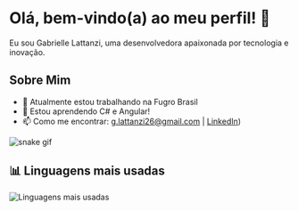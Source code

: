 # Olá, bem-vindo(a) ao meu perfil! 👋

Eu sou Gabrielle Lattanzi, uma desenvolvedora apaixonada por tecnologia e inovação.

## Sobre Mim
- 🔭 Atualmente estou trabalhando na Fugro Brasil
- 🌱 Estou aprendendo C# e Angular!
- 📫 Como me encontrar: g.lattanzi26@gmail.com | [LinkedIn](https://www.linkedin.com/in/gabriellelattanzi/))

![snake gif](https://github.com/glattanz/glattanz/blob/output/github-contribution-grid-snake.svg)

## 📊 Linguagens mais usadas
![Linguagens mais usadas](https://github-readme-stats.vercel.app/api/top-langs/?username=glattanz&layout=compact&theme=radical)

